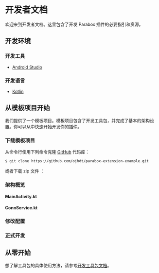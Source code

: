 # 开发者文档

欢迎来到开发者文档。这里包含了开发 Parabox 插件的必要指引和资源。

## 开发环境

### 开发工具

- [Android Studio](https://developer.android.com/studio)

### 开发语言

- [Kotlin](https://kotlinlang.org/)

## 从模板项目开始

我们提供了一个模板项目。模板项目包含了开发工具包，并完成了基本的架构设置。你可以从中快速开始开发你的插件。

### 下载模板项目

从命令行使用下列命令克隆 [GitHub]() 代码库：
```bash
$ git clone https://github.com/ojhdt/parabox-extension-example.git
```
或者下载 zip 文件 ：


### 架构概览

#### MainActivity.kt
#### ConnService.kt

### 修改配置

### 正式开发

## 从零开始

想了解工具包的具体使用方法，请参考[开发工具包文档](/parabox-development-kit)。
